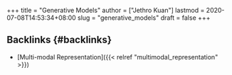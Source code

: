 +++
title = "Generative Models"
author = ["Jethro Kuan"]
lastmod = 2020-07-08T14:53:34+08:00
slug = "generative_models"
draft = false
+++

## Backlinks {#backlinks}

- [Multi-modal Representation]({{< relref "multimodal_representation" >}})
